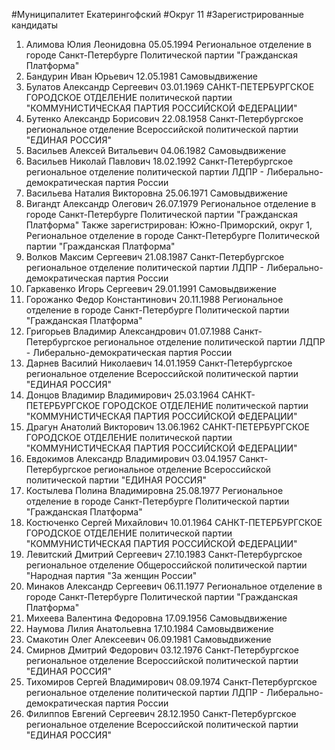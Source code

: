 #Муниципалитет
Екатерингофский
#Округ
11
#Зарегистрированные кандидаты
1. Алимова Юлия Леонидовна 05.05.1994
Региональное отделение в городе Санкт-Петербурге Политической партии "Гражданская Платформа"
2. Бандурин Иван Юрьевич 12.05.1981
Самовыдвижение
3. Булатов Александр Сергеевич 03.01.1969
САНКТ-ПЕТЕРБУРГСКОЕ ГОРОДСКОЕ ОТДЕЛЕНИЕ политической партии "КОММУНИСТИЧЕСКАЯ ПАРТИЯ РОССИЙСКОЙ ФЕДЕРАЦИИ"
4. Бутенко Александр Борисович 22.08.1958
Санкт-Петербургское региональное отделение Всероссийской политической партии "ЕДИНАЯ РОССИЯ"
5. Васильев Алексей Витальевич 04.06.1982
Самовыдвижение
6. Васильев Николай Павлович 18.02.1992
Санкт-Петербургское региональное отделение политической партии ЛДПР - Либерально-демократическая партия России
7. Васильева Наталия Викторовна 25.06.1971
Самовыдвижение
8. Вигандт Александр Олегович 26.07.1979
Региональное отделение в городе Санкт-Петербурге Политической партии "Гражданская Платформа"
Также зарегистрирован: Южно-Приморский, округ 1, Региональное отделение в городе Санкт-Петербурге Политической партии "Гражданская Платформа"
9. Волков Максим Сергеевич 21.08.1987
Санкт-Петербургское региональное отделение политической партии ЛДПР - Либерально-демократическая партия России
10. Гаркавенко Игорь Сергеевич 29.01.1991
Самовыдвижение
11. Горожанко Федор Константинович 20.11.1988
Региональное отделение в городе Санкт-Петербурге Политической партии "Гражданская Платформа"
12. Григорьев Владимир Александрович 01.07.1988
Санкт-Петербургское региональное отделение политической партии ЛДПР - Либерально-демократическая партия России
13. Дарнев Василий Николаевич 14.01.1959
Санкт-Петербургское региональное отделение Всероссийской политической партии "ЕДИНАЯ РОССИЯ"
14. Донцов Владимир Владимирович 25.03.1964
САНКТ-ПЕТЕРБУРГСКОЕ ГОРОДСКОЕ ОТДЕЛЕНИЕ политической партии "КОММУНИСТИЧЕСКАЯ ПАРТИЯ РОССИЙСКОЙ ФЕДЕРАЦИИ"
15. Драгун Анатолий Викторович 13.06.1962
САНКТ-ПЕТЕРБУРГСКОЕ ГОРОДСКОЕ ОТДЕЛЕНИЕ политической партии "КОММУНИСТИЧЕСКАЯ ПАРТИЯ РОССИЙСКОЙ ФЕДЕРАЦИИ"
16. Евдокимов Александр Владимирович 03.04.1957
Санкт-Петербургское региональное отделение Всероссийской политической партии "ЕДИНАЯ РОССИЯ"
17. Костылева Полина Владимировна 25.08.1977
Региональное отделение в городе Санкт-Петербурге Политической партии "Гражданская Платформа"
18. Костюченко Сергей Михайлович 10.01.1964
САНКТ-ПЕТЕРБУРГСКОЕ ГОРОДСКОЕ ОТДЕЛЕНИЕ политической партии "КОММУНИСТИЧЕСКАЯ ПАРТИЯ РОССИЙСКОЙ ФЕДЕРАЦИИ"
19. Левитский Дмитрий Сергеевич 27.10.1983
Санкт-Петербургское региональное отделение Общероссийской политической партии "Народная партия "За женщин России"
20. Минаков Александр Сергеевич 06.11.1977
Региональное отделение в городе Санкт-Петербурге Политической партии "Гражданская Платформа"
21. Михеева Валентина Федоровна 17.09.1956
Самовыдвижение
22. Наумова Лилия Анатольевна 17.10.1984
Самовыдвижение
23. Смакотин Олег Алексеевич 06.09.1981
Самовыдвижение
24. Смирнов Дмитрий Федорович 03.12.1976
Санкт-Петербургское региональное отделение Всероссийской политической партии "ЕДИНАЯ РОССИЯ"
25. Тихомиров Сергей Владимирович 08.09.1974
Санкт-Петербургское региональное отделение политической партии ЛДПР - Либерально-демократическая партия России
26. Филиппов Евгений Сергеевич 28.12.1950
Санкт-Петербургское региональное отделение Всероссийской политической партии "ЕДИНАЯ РОССИЯ"
